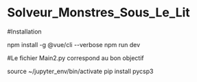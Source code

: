 # Solveur_Monstres_Sous_Le_Lit
#Installation

npm install -g @vue/cli --verbose
npm run dev



#Le fichier Main2.py correspond au bon objectif

source ~/jupyter_env/bin/activate
pip install pycsp3